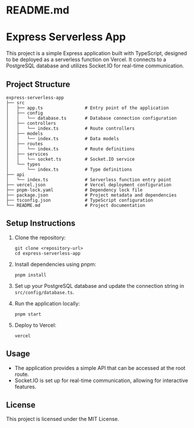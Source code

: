 # README.md

# Express Serverless App

This project is a simple Express application built with TypeScript, designed to be deployed as a serverless function on Vercel. It connects to a PostgreSQL database and utilizes Socket.IO for real-time communication.

## Project Structure

```
express-serverless-app
├── src
│   ├── app.ts                # Entry point of the application
│   ├── config
│   │   └── database.ts       # Database connection configuration
│   ├── controllers
│   │   └── index.ts          # Route controllers
│   ├── models
│   │   └── index.ts          # Data models
│   ├── routes
│   │   └── index.ts          # Route definitions
│   ├── services
│   │   └── socket.ts         # Socket.IO service
│   └── types
│       └── index.ts          # Type definitions
├── api
│   └── index.ts              # Serverless function entry point
├── vercel.json               # Vercel deployment configuration
├── pnpm-lock.yaml            # Dependency lock file
├── package.json              # Project metadata and dependencies
├── tsconfig.json             # TypeScript configuration
└── README.md                 # Project documentation
```

## Setup Instructions

1. Clone the repository:
   ```
   git clone <repository-url>
   cd express-serverless-app
   ```

2. Install dependencies using pnpm:
   ```
   pnpm install
   ```

3. Set up your PostgreSQL database and update the connection string in `src/config/database.ts`.

4. Run the application locally:
   ```
   pnpm start
   ```

5. Deploy to Vercel:
   ```
   vercel
   ```

## Usage

- The application provides a simple API that can be accessed at the root route.
- Socket.IO is set up for real-time communication, allowing for interactive features.

## License

This project is licensed under the MIT License.
